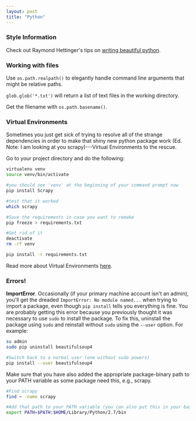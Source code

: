 ```yaml
---
layout: post
title: "Python"
---
```


### Style Information

Check out Raymond Hettinger's tips on [writing beautiful python](https://gist.github.com/JeffPaine/6213790).

### Working with files

Use `os.path.realpath()` to elegantly handle command line arguments that might be relative paths.  

`glob.glob('*.txt')` will return a list of text files in the working directory.

Get the filename with `os.path.basename()`.


### Virtual Environments

Sometimes you just get sick of trying to resolve all of the strange dependencies in order to make that shiny new
python package work (Ed. Note: I am looking at you scrapy)---Virtual Environments to the rescue.

Go to your project directory and do the following:

```bash
virtualenv venv
source venv/bin/activate

#you should see 'venv' at the beginning of your command prompt now
pip install Scrapy

#test that it worked
which scrapy

#Save the requirements in case you want to remake
pip freeze > requirements.txt

#Get rid of it
deactivate
rm -rf venv

pip install -r requirements.txt

```
Read more about Virtual Environments [here](http://docs.python-guide.org/en/latest/dev/virtualenvs/).

### Errors!

**ImportError**. Occasionally (if your primary machine account isn't an admin), 
you'll get the dreaded `ImportError: No module named...` when trying to import a package, even
though `pip install` tells you everything is fine. You are probably getting this error because you previously thought it
was necessary to use `sudo` to install the package. To fix this, uninstall the package using `sudo` and reinstall
without `sudo` using the `--user` option. For example:

```bash
su admin
sudo pip uninstall beautifulsoup4

#Switch back to a normal user (one without sudo powers)
pip install --user beautifulsoup4
```

Make sure that you have also added the appropriate package-binary path to your PATH variable as some package need this, e.g., scrapy.

```bash
#Find scrapy
find ~ -name scrapy

#Add that path to your PATH variable (you can also put this in your bash_profile)
export PATH=$PATH:$HOME/Library/Python/2.7/bin
```
